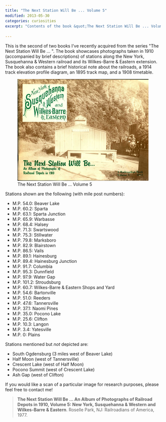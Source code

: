 ```yaml
---
title: "The Next Station Will Be ... Volume 5"
modified: 2013-05-30
categories: curiosities
excerpt: "Contents of the book &quot;The Next Station Will Be ... Volume 5: New York, Susquehanna, & Western and the Wilkes-Barre & Eastern.&quot;"

---
```


This is the second of two books I've recently acquired from the series "The Next Station Will Be ... ".  The book showcases photographs taken in 1910 (accompanied by brief descriptions) of stations along the New York, Susquehanna & Western railroad and its Wilkes-Barre & Eastern extension.  The book also contains a brief historical note about the railroads, a 1914 track elevation profile diagram, an 1895 track map, and a 1908 timetable. 

<figure>
<a href="/images/curiosities/NextStationVolume5Cover.jpg" title="The Next Station Will Be ... Volume 5"><img src="/images/curiosities/NextStationVolume5Cover.jpg" title="The Next Station Will Be ... Volume 5"></a>
<figcaption>The Next Station Will Be ... Volume 5</figcaption>
</figure>

Stations shown are the following (with mile post numbers):

* M.P. 54.0: Beaver Lake
* M.P. 60.2: Sparta
* M.P. 63.1: Sparta Junction
* M.P. 65.9: Warbasse
* M.P. 68.4: Halsey
* M.P. 71.3: Swartswood
* M.P. 75.3: Stillwater
* M.P. 79.8: Marksboro
* M.P. 82.9: Blairstown
* M.P. 86.5: Vails
* M.P. 89.1: Hainesburg
* M.P. 89.4: Hainesburg Junction
* M.P. 91.7: Columbia
* M.P. 95.3: Dunnfield
* M.P. 97.9: Water Gap
* M.P. 101.2: Stroudsburg
* M.P. 60.7: Wilkes-Barre & Eastern Shops and Yard
* M.P. 54.6: Bartonville
* M.P. 51.0: Reeders
* M.P. 47.6: Tannersville
* M.P. 37.1: Naomi Pines
* M.P. 35.0: Pocono Lake
* M.P. 25.6: Clifton
* M.P. 10.3: Langon
* M.P. 3.4: Yatesville
* M.P. 0: Plains

Stations mentioned but *not* depicted are:

* South Ogdensburg (3 miles west of Beaver Lake)
* Half Moon (west of Tannersville)
* Crescent Lake (west of Half Moon)
* Pocono Summit (west of Crescent Lake)
* Ash Gap (west of Clifton)

If you would like a scan of a particular image for research purposes, please feel free to contact me!

> **The Next Station Will Be ... An Album of Photographs of Railroad Depots in 1910, Volume 5: New York, Susquehanna & Western and Wilkes-Barre & Eastern**. Roselle Park, NJ: Railroadians of America, 1977.
